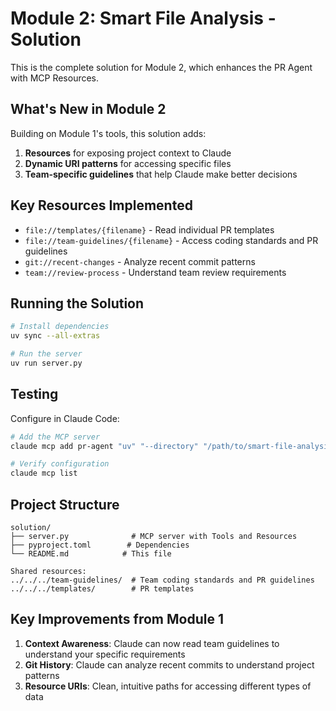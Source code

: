 # Module 2: Smart File Analysis - Solution

This is the complete solution for Module 2, which enhances the PR Agent with MCP Resources.

## What's New in Module 2

Building on Module 1's tools, this solution adds:

1. **Resources** for exposing project context to Claude
2. **Dynamic URI patterns** for accessing specific files
3. **Team-specific guidelines** that help Claude make better decisions

## Key Resources Implemented

- `file://templates/{filename}` - Read individual PR templates
- `file://team-guidelines/{filename}` - Access coding standards and PR guidelines
- `git://recent-changes` - Analyze recent commit patterns
- `team://review-process` - Understand team review requirements

## Running the Solution

```bash
# Install dependencies
uv sync --all-extras

# Run the server
uv run server.py
```

## Testing

Configure in Claude Code:
```bash
# Add the MCP server
claude mcp add pr-agent "uv" "--directory" "/path/to/smart-file-analysis/solution" "run" "server.py"

# Verify configuration
claude mcp list
```

## Project Structure

```
solution/
├── server.py              # MCP server with Tools and Resources
├── pyproject.toml        # Dependencies
└── README.md            # This file

Shared resources:
../../../team-guidelines/  # Team coding standards and PR guidelines
../../../templates/        # PR templates
```

## Key Improvements from Module 1

1. **Context Awareness**: Claude can now read team guidelines to understand your specific requirements
2. **Git History**: Claude can analyze recent commits to understand project patterns
3. **Resource URIs**: Clean, intuitive paths for accessing different types of data